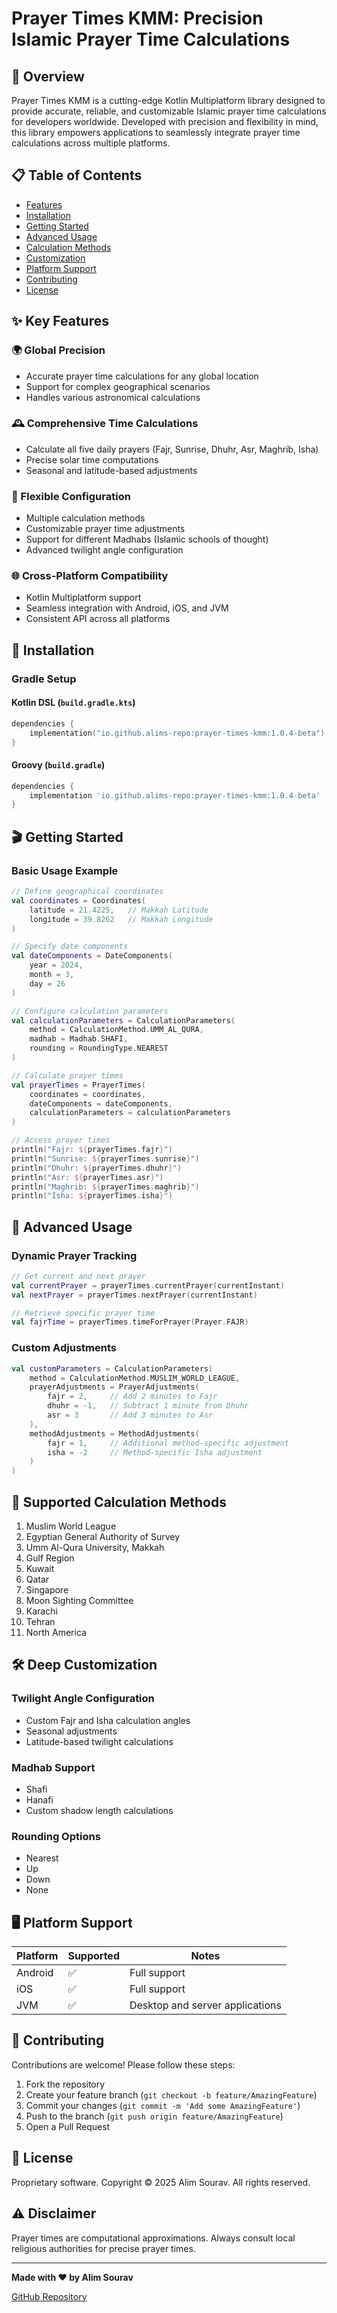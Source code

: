 # Prayer Times KMM: Precision Islamic Prayer Time Calculations

## 🌟 Overview

Prayer Times KMM is a cutting-edge Kotlin Multiplatform library designed to provide accurate, reliable, and customizable Islamic prayer time calculations for developers worldwide. Developed with precision and flexibility in mind, this library empowers applications to seamlessly integrate prayer time calculations across multiple platforms.

## 📋 Table of Contents

- [Features](#-key-features)
- [Installation](#-installation)
- [Getting Started](#-getting-started)
- [Advanced Usage](#-advanced-usage)
- [Calculation Methods](#-supported-calculation-methods)
- [Customization](#-deep-customization)
- [Platform Support](#-platform-support)
- [Contributing](#-contributing)
- [License](#-license)

## ✨ Key Features

### 🌍 Global Precision
- Accurate prayer time calculations for any global location
- Support for complex geographical scenarios
- Handles various astronomical calculations

### 🕰️ Comprehensive Time Calculations
- Calculate all five daily prayers (Fajr, Sunrise, Dhuhr, Asr, Maghrib, Isha)
- Precise solar time computations
- Seasonal and latitude-based adjustments

### 🔧 Flexible Configuration
- Multiple calculation methods
- Customizable prayer time adjustments
- Support for different Madhabs (Islamic schools of thought)
- Advanced twilight angle configuration

### 🌐 Cross-Platform Compatibility
- Kotlin Multiplatform support
- Seamless integration with Android, iOS, and JVM
- Consistent API across all platforms

## 🚀 Installation

### Gradle Setup

#### Kotlin DSL (`build.gradle.kts`)
```kotlin
dependencies {
    implementation("io.github.alims-repo:prayer-times-kmm:1.0.4-beta")
}
```

#### Groovy (`build.gradle`)
```groovy
dependencies {
    implementation 'io.github.alims-repo:prayer-times-kmm:1.0.4-beta'
}
```

## 🎬 Getting Started

### Basic Usage Example

```kotlin
// Define geographical coordinates
val coordinates = Coordinates(
    latitude = 21.4225,   // Makkah Latitude
    longitude = 39.8262   // Makkah Longitude
)

// Specify date components
val dateComponents = DateComponents(
    year = 2024,
    month = 3,
    day = 26
)

// Configure calculation parameters
val calculationParameters = CalculationParameters(
    method = CalculationMethod.UMM_AL_QURA,
    madhab = Madhab.SHAFI,
    rounding = RoundingType.NEAREST
)

// Calculate prayer times
val prayerTimes = PrayerTimes(
    coordinates = coordinates,
    dateComponents = dateComponents,
    calculationParameters = calculationParameters
)

// Access prayer times
println("Fajr: ${prayerTimes.fajr}")
println("Sunrise: ${prayerTimes.sunrise}")
println("Dhuhr: ${prayerTimes.dhuhr}")
println("Asr: ${prayerTimes.asr}")
println("Maghrib: ${prayerTimes.maghrib}")
println("Isha: ${prayerTimes.isha}")
```

## 🔬 Advanced Usage

### Dynamic Prayer Tracking

```kotlin
// Get current and next prayer
val currentPrayer = prayerTimes.currentPrayer(currentInstant)
val nextPrayer = prayerTimes.nextPrayer(currentInstant)

// Retrieve specific prayer time
val fajrTime = prayerTimes.timeForPrayer(Prayer.FAJR)
```

### Custom Adjustments

```kotlin
val customParameters = CalculationParameters(
    method = CalculationMethod.MUSLIM_WORLD_LEAGUE,
    prayerAdjustments = PrayerAdjustments(
        fajr = 2,     // Add 2 minutes to Fajr
        dhuhr = -1,   // Subtract 1 minute from Dhuhr
        asr = 3       // Add 3 minutes to Asr
    ),
    methodAdjustments = MethodAdjustments(
        fajr = 1,     // Additional method-specific adjustment
        isha = -2     // Method-specific Isha adjustment
    )
)
```

## 🌈 Supported Calculation Methods

1. Muslim World League
2. Egyptian General Authority of Survey
3. Umm Al-Qura University, Makkah
4. Gulf Region
5. Kuwait
6. Qatar
7. Singapore
8. Moon Sighting Committee
9. Karachi
10. Tehran
11. North America

## 🛠 Deep Customization

### Twilight Angle Configuration
- Custom Fajr and Isha calculation angles
- Seasonal adjustments
- Latitude-based twilight calculations

### Madhab Support
- Shafi
- Hanafi
- Custom shadow length calculations

### Rounding Options
- Nearest
- Up
- Down
- None

## 🖥️ Platform Support

| Platform    | Supported | Notes |
|-------------|-----------|-------|
| Android     | ✅ | Full support |
| iOS         | ✅ | Full support |
| JVM         | ✅ | Desktop and server applications |

## 🤝 Contributing

Contributions are welcome! Please follow these steps:

1. Fork the repository
2. Create your feature branch (`git checkout -b feature/AmazingFeature`)
3. Commit your changes (`git commit -m 'Add some AmazingFeature'`)
4. Push to the branch (`git push origin feature/AmazingFeature`)
5. Open a Pull Request

## 📄 License

Proprietary software. Copyright © 2025 Alim Sourav. All rights reserved.

## ⚠️ Disclaimer

Prayer times are computational approximations. Always consult local religious authorities for precise prayer times.

---

**Made with ❤️ by Alim Sourav**

[GitHub Repository](https://github.com/Alims-Repo/Prayer-Times-KMM)
